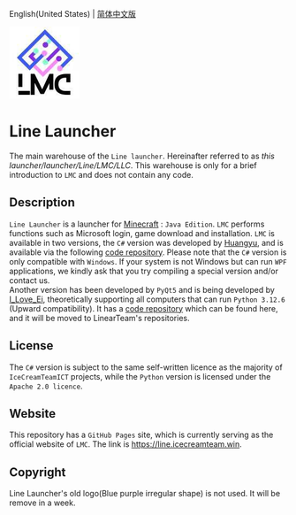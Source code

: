 English(United States) | [简体中文版](https://github.com/LinearTeam/LineLauncher/blob/main/README.md)

![LOGO](/logo.png "LOGO")

# Line Launcher

The main warehouse of the `Line launcher`. Hereinafter referred to as *this launcher/launcher/Line/LMC/LLC*. This warehouse is only for a brief introduction to `LMC` and does not contain any code.

## Description
`Line Launcher` is a launcher for [Minecraft](https://minecraft.net) : `Java Edition`. `LMC` performs functions such as Microsoft login, game download and installation. 
`LMC` is available in two versions, the `C#` version was developed by [Huangyu](https://github.com/tmdakm), and is available via the following [code repository](https://github.com/LinearTeam/LineLauncherCs/). Please note that the `C#` version is only compatible with `Windows`. If your system is not Windows but can run `WPF` applications, we kindly ask that you try compiling a special version and/or contact us.  
Another version has been developed by `PyQt5` and is being developed by [I_Love_Ei](https://github.iloveei), theoretically supporting all computers that can run `Python 3.12.6` (Upward compatibility). It has a [code repository](https://github.com.IloveEi/Line-Minecraft-Launcher/tree/RefactorByIloveEi) which can be found here, and it will be moved to LinearTeam's repositories.

## License
The `C#` version is subject to the same self-written licence as the majority of `IceCreamTeamICT` projects, while the `Python` version is licensed under the `Apache 2.0 licence`.

## Website
This repository has a `GitHub Pages` site, which is currently serving as the official website of `LMC`. The link is <https://line.icecreamteam.win>.

## Copyright
Line Launcher's old logo(Blue purple irregular shape) is not used. It will be remove in a week.
